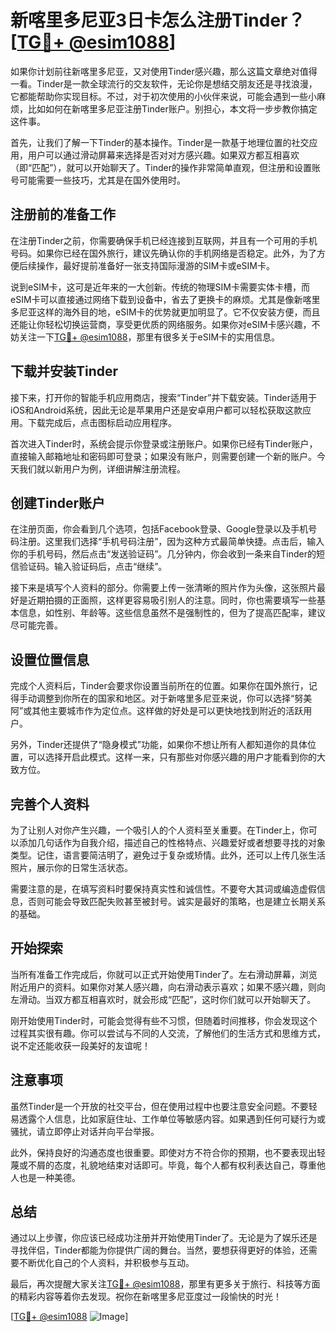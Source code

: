 # 新喀里多尼亚3日卡怎么注册Tinder？[[TG💪+ @esim1088](https://t.me/s/esim1088)]

如果你计划前往新喀里多尼亚，又对使用Tinder感兴趣，那么这篇文章绝对值得一看。Tinder是一款全球流行的交友软件，无论你是想结交朋友还是寻找浪漫，它都能帮助你实现目标。不过，对于初次使用的小伙伴来说，可能会遇到一些小麻烦，比如如何在新喀里多尼亚注册Tinder账户。别担心，本文将一步步教你搞定这件事。

首先，让我们了解一下Tinder的基本操作。Tinder是一款基于地理位置的社交应用，用户可以通过滑动屏幕来选择是否对对方感兴趣。如果双方都互相喜欢（即“匹配”），就可以开始聊天了。Tinder的操作非常简单直观，但注册和设置账号可能需要一些技巧，尤其是在国外使用时。

## 注册前的准备工作

在注册Tinder之前，你需要确保手机已经连接到互联网，并且有一个可用的手机号码。如果你已经在国外旅行，建议先确认你的手机网络是否稳定。此外，为了方便后续操作，最好提前准备好一张支持国际漫游的SIM卡或eSIM卡。

说到eSIM卡，这可是近年来的一大创新。传统的物理SIM卡需要实体卡槽，而eSIM卡可以直接通过网络下载到设备中，省去了更换卡的麻烦。尤其是像新喀里多尼亚这样的海外目的地，eSIM卡的优势就更加明显了。它不仅安装方便，而且还能让你轻松切换运营商，享受更优质的网络服务。如果你对eSIM卡感兴趣，不妨关注一下[TG💪+ @esim1088](https://t.me/s/esim1088)，那里有很多关于eSIM卡的实用信息。

## 下载并安装Tinder

接下来，打开你的智能手机应用商店，搜索“Tinder”并下载安装。Tinder适用于iOS和Android系统，因此无论是苹果用户还是安卓用户都可以轻松获取这款应用。下载完成后，点击图标启动应用程序。

首次进入Tinder时，系统会提示你登录或注册账户。如果你已经有Tinder账户，直接输入邮箱地址和密码即可登录；如果没有账户，则需要创建一个新的账户。今天我们就以新用户为例，详细讲解注册流程。

## 创建Tinder账户

在注册页面，你会看到几个选项，包括Facebook登录、Google登录以及手机号码注册。这里我们选择“手机号码注册”，因为这种方式最简单快捷。点击后，输入你的手机号码，然后点击“发送验证码”。几分钟内，你会收到一条来自Tinder的短信验证码。输入验证码后，点击“继续”。

接下来是填写个人资料的部分。你需要上传一张清晰的照片作为头像，这张照片最好是近期拍摄的正面照，这样更容易吸引别人的注意。同时，你也需要填写一些基本信息，如性别、年龄等。这些信息虽然不是强制性的，但为了提高匹配率，建议尽可能完善。

## 设置位置信息

完成个人资料后，Tinder会要求你设置当前所在的位置。如果你在国外旅行，记得手动调整到你所在的国家和地区。对于新喀里多尼亚来说，你可以选择“努美阿”或其他主要城市作为定位点。这样做的好处是可以更快地找到附近的活跃用户。

另外，Tinder还提供了“隐身模式”功能，如果你不想让所有人都知道你的具体位置，可以选择开启此模式。这样一来，只有那些对你感兴趣的用户才能看到你的大致方位。

## 完善个人资料

为了让别人对你产生兴趣，一个吸引人的个人资料至关重要。在Tinder上，你可以添加几句话作为自我介绍，描述自己的性格特点、兴趣爱好或者想要寻找的对象类型。记住，语言要简洁明了，避免过于复杂或矫情。此外，还可以上传几张生活照片，展示你的日常生活状态。

需要注意的是，在填写资料时要保持真实性和诚信性。不要夸大其词或编造虚假信息，否则可能会导致匹配失败甚至被封号。诚实是最好的策略，也是建立长期关系的基础。

## 开始探索

当所有准备工作完成后，你就可以正式开始使用Tinder了。左右滑动屏幕，浏览附近用户的资料。如果你对某人感兴趣，向右滑动表示喜欢；如果不感兴趣，则向左滑动。当双方都互相喜欢时，就会形成“匹配”，这时你们就可以开始聊天了。

刚开始使用Tinder时，可能会觉得有些不习惯，但随着时间推移，你会发现这个过程其实很有趣。你可以尝试与不同的人交流，了解他们的生活方式和思维方式，说不定还能收获一段美好的友谊呢！

## 注意事项

虽然Tinder是一个开放的社交平台，但在使用过程中也要注意安全问题。不要轻易透露个人信息，比如家庭住址、工作单位等敏感内容。如果遇到任何可疑行为或骚扰，请立即停止对话并向平台举报。

此外，保持良好的沟通态度也很重要。即使对方不符合你的预期，也不要表现出轻蔑或不屑的态度，礼貌地结束对话即可。毕竟，每个人都有权利表达自己，尊重他人也是一种美德。

## 总结

通过以上步骤，你应该已经成功注册并开始使用Tinder了。无论是为了娱乐还是寻找伴侣，Tinder都能为你提供广阔的舞台。当然，要想获得更好的体验，还需要不断优化自己的个人资料，并积极参与互动。

最后，再次提醒大家关注[TG💪+ @esim1088](https://t.me/s/esim1088)，那里有更多关于旅行、科技等方面的精彩内容等着你去发现。祝你在新喀里多尼亚度过一段愉快的时光！

[[TG💪+ @esim1088](https://t.me/s/esim1088) ![Image](https://i.postimg.cc/4NQfJmqS/Snipaste-2025-05-13-00-14-12.png)]